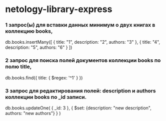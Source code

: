 # netology-library-express

### 1 запрос(ы) для вставки данных минимум о двух книгах в коллекцию books,

db.books.insertMany([
  {
    title: "1",
    description: "2",
    authors: "3"
  },
  {
    title: "4",
    description: "5",
    authors: "6"
  }
])

### 2 запрос для поиска полей документов коллекции books по полю title,

db.books.find({
  title: { $regex: '^1' }
})

### 3 запрос для редактирования полей: description и authors коллекции books по _id записи.


db.books.updateOne(
  { _id: 3 },
  { $set: {description: "new description", authors: "new authors"} }
)